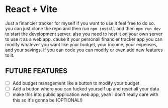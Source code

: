# React + Vite

Just a financier tracker for myself if you want to use it feel free to do so.
you can just clone the repo and then run `npm install` and then `npm run dev` to start the development server.
also you need to host it on your own server to use it as a web app. cause it your personall financier tracker app you can modify whatever you want like your budget, your income, your expenses, and your savings. if you can code you can modify or even add new features to it.

## FUTURE FEATURES

- [ ] Add budget management like a button to modify your budget
- [ ] Add a button where you can fucked yourself up and reset all your data
- [ ] make this into public application web app, yeah i don't really care with this so it's gonna be (OPTIONAL!)
